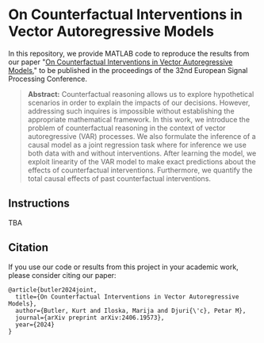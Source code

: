 # On Counterfactual Interventions in Vector Autoregressive Models
In this repository, we provide MATLAB code to reproduce the results from our paper "[On Counterfactual Interventions in Vector Autoregressive Models]([https://doi.org/10.1109/TSP.2024.3394660](https://arxiv.org/abs/2406.19573?context=eess.SP))," to be published in the proceedings of the 32nd European Signal Processing Conference.

> **Abstract:** Counterfactual reasoning allows us to explore hypothetical scenarios in order to explain the impacts of our decisions. However, addressing such inquires is impossible without establishing the appropriate mathematical framework. In this work, we introduce the problem of counterfactual reasoning in the context of vector autoregressive (VAR) processes. We also formulate the inference of a causal model as a joint regression task where for inference we use both data with and without interventions. After learning the model, we exploit linearity of the VAR model to make exact predictions about the effects of counterfactual interventions. Furthermore, we quantify the total causal effects of past counterfactual interventions. 


## Instructions
TBA

## Citation
If you use our code or results from this project in your academic work, please consider citing our paper:
```
@article{butler2024joint,
  title={On Counterfactual Interventions in Vector Autoregressive Models},
  author={Butler, Kurt and Iloska, Marija and Djuri{\'c}, Petar M},
  journal={arXiv preprint arXiv:2406.19573},
  year={2024}
}
```
